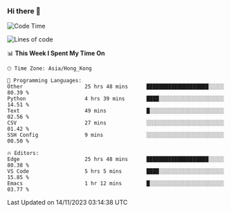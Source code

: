 ### Hi there 👋

<!--
**nicehiro/nicehiro** is a ✨ _special_ ✨ repository because its `README.md` (this file) appears on your GitHub profile.

Here are some ideas to get you started:

- 🔭 I’m currently working on ...
- 🌱 I’m currently learning ...
- 👯 I’m looking to collaborate on ...
- 🤔 I’m looking for help with ...
- 💬 Ask me about ...
- 📫 How to reach me: ...
- 😄 Pronouns: ...
- ⚡ Fun fact: ...
-->

<!--START_SECTION:waka-->
![Code Time](http://img.shields.io/badge/Code%20Time-59%20hrs%2028%20mins-blue)

![Lines of code](https://img.shields.io/badge/From%20Hello%20World%20I%27ve%20Written-2.6%20million%20lines%20of%20code-blue)

📊 **This Week I Spent My Time On** 

```text
🕑︎ Time Zone: Asia/Hong_Kong

💬 Programming Languages: 
Other                    25 hrs 48 mins      ████████████████████░░░░░   80.39 % 
Python                   4 hrs 39 mins       ████░░░░░░░░░░░░░░░░░░░░░   14.51 % 
Text                     49 mins             █░░░░░░░░░░░░░░░░░░░░░░░░   02.56 % 
CSV                      27 mins             ░░░░░░░░░░░░░░░░░░░░░░░░░   01.42 % 
SSH Config               9 mins              ░░░░░░░░░░░░░░░░░░░░░░░░░   00.50 % 

🔥 Editors: 
Edge                     25 hrs 48 mins      ████████████████████░░░░░   80.38 % 
VS Code                  5 hrs 5 mins        ████░░░░░░░░░░░░░░░░░░░░░   15.85 % 
Emacs                    1 hr 12 mins        █░░░░░░░░░░░░░░░░░░░░░░░░   03.77 % 
```


 Last Updated on 14/11/2023 03:14:38 UTC
<!--END_SECTION:waka-->
